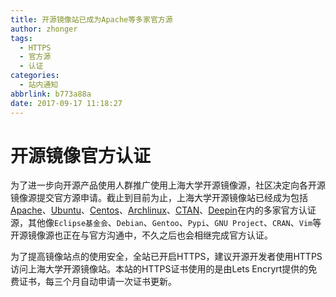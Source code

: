```yaml
---
title: 开源镜像站已成为Apache等多家官方源
author: zhonger
tags:
  - HTTPS
  - 官方源
  - 认证
categories:
  - 站内通知
abbrlink: b773a88a
date: 2017-09-17 11:18:27
---
```


# 开源镜像官方认证

为了进一步向开源产品使用人群推广使用上海大学开源镜像源，社区决定向各开源镜像源提交官方源申请。截止到目前为止，上海大学开源镜像站已经成为包括[Apache](http://www.apache.org/dyn/closer.cgi)、[Ubuntu](https://launchpad.net/ubuntu/+mirror/mirrors.shuosc.org-archive)、[Centos](http://mirror-status.centos.org/#cn)、[Archlinux](https://www.archlinux.org/mirrors/shuosc.org/)、[CTAN](https://ctan.org/mirrors/mirmon#cn)、[Deepin](https://www.deepin.org/mirrors/packages/)在内的多家官方认证源，其他像`Eclipse基金会`、`Debian`、`Gentoo`、`Pypi`、`GNU Project`、`CRAN`、`Vim`等开源镜像源也正在与官方沟通中，不久之后也会相继完成官方认证。

为了提高镜像站点的使用安全，全站已开启HTTPS，建议开源开发者使用HTTPS访问上海大学开源镜像站。本站的HTTPS证书使用的是由Lets Encryrt提供的免费证书，每三个月自动申请一次证书更新。
